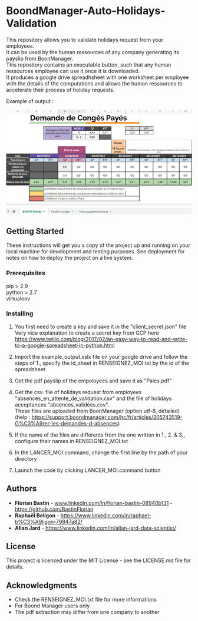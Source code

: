# BoondManager-Auto-Holidays-Validation
This repository allows you to validate holidays request from your employees. <br />
It can be used by the human ressources of any company generating its payslip from BoonManager. <br />
This repository contains an executable button, such that any human ressources employee can use it once it is downloaded. <br />
It produces a google drive spreadhsheet with one worksheet per employee with the details of the computations and allows the human ressources to accelerate their process of holiday requests. <br />

Example of output : <br />

![](example_img_output.png)

## Getting Started

These instructions will get you a copy of the project up and running on your local machine for development and testing purposes. See deployment for notes on how to deploy the project on a live system. 

### Prerequisites

pip > 2.9 <br />
python > 2.7 <br />
virtualenv <br />


### Installing

1. You first need to create a key and save it in the "client_secret.json" file <br /> 
Very nice explanation to create a secret key from GCP here
https://www.twilio.com/blog/2017/02/an-easy-way-to-read-and-write-to-a-google-spreadsheet-in-python.html

2. Import the example_output.xslx file on your google drive and follow the steps of 1., specify the id_sheet in RENSEIGNEZ_MOI.txt by the id of the spreadsheet

3. Get the pdf payslip of the empoloyees and save it as "Paies.pdf"

4. Get the csv. file of holidays request from employees "absences_en_attente_de_validation.csv" and the file of holidays acceptances "absences_validées.csv". <br /> 
These files are uploaded from BoonManager (option utf-8, detailed) <br /> (help : https://support.boondmanager.com/hc/fr/articles/205743519-G%C3%A9rer-les-demandes-d-absences)

5. If the name of the files are differents from the one written in 1., 2. & 3., configure their names in RENSEIGNEZ_MOI.txt

6. In the LANCER_MOI.command, change the first line by the path of your directory

7. Launch the code by clicking LANCER_MOI.command button
  
## Authors

* **Florian Bastin** - www.linkedin.com/in/florian-bastin-08940b131 - https://github.com/BastinFlorian
* **Raphaël Beligon** - https://www.linkedin.com/in/raphael-b%C3%A9ligon-79847a82/
* **Allan Jard** - https://www.linkedin.com/in/allan-jard-data-scientist/


## License

This project is licensed under the MIT License - see the LICENSE.md file for details.

## Acknowledgments

* Check the RENSEIGNEZ_MOI.txt file for more informations
* For Boond Manager users only
* The pdf extraction may differ from one company to another
